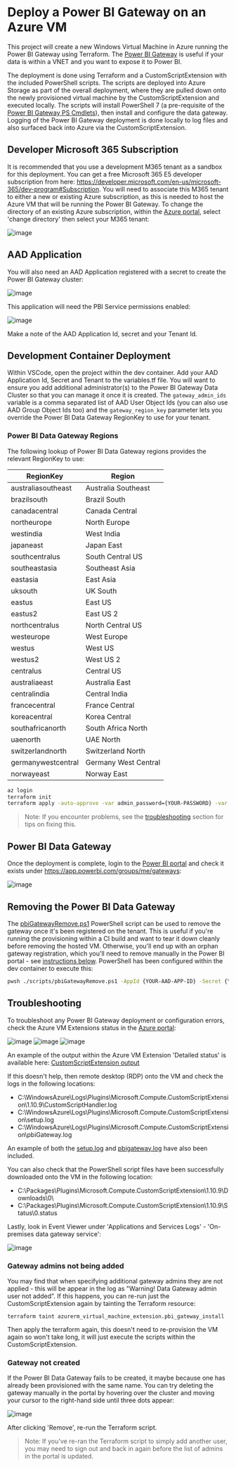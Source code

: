 # Deploy a Power BI Gateway on an Azure VM

This project will create a new Windows Virtual Machine in Azure running the Power BI Gateway using Terraform.  The [Power BI Gateway](https://docs.microsoft.com/en-us/data-integration/gateway/service-gateway-onprem) is useful if your data is within a VNET and you want to expose it to Power BI.

The deployment is done using Terraform and a CustomScriptExtension with the included PowerShell scripts.  The scripts are deployed into Azure Storage as part of the overall deployment, where they are pulled down onto the newly provisioned virtual machine by the CustomScriptExtension and executed locally.  The scripts will install PowerShell 7 (a pre-requisite of the [Power BI Gateway PS Cmdlets](https://docs.microsoft.com/en-us/powershell/gateway/overview?view=datagateway-ps)), then install and configure the data gateway.  Logging of the Power BI Gateway deployment is done locally to log files and also surfaced back into Azure via the CustomScriptExtension.

## Developer Microsoft 365 Subscription

It is recommended that you use a development M365 tenant as a sandbox for this deployment.  You can get a free Microsoft 365 E5 developer subscription from here: https://developer.microsoft.com/en-us/microsoft-365/dev-program#Subscription.  You will need to associate this M365 tenant to either a new or existing Azure subscription, as this is needed to host the Azure VM that will be running the Power BI Gateway.  To change the directory of an existing Azure subscription, within the [Azure portal](https://portal.azure.com/), select 'change directory' then select your M365 tenant:

![image](docs/azure_directory.png)

## AAD Application

You will also need an AAD Application registered with a secret to create the Power BI Gateway cluster:

![image](docs/aad_app.png)

This application will need the PBI Service permissions enabled:

![image](docs/aad_app_permissions.png)

Make a note of the AAD Application Id, secret and your Tenant Id.

## Development Container Deployment

Within VSCode, open the project within the dev container.  Add your AAD Application Id, Secret and Tenant to the variables.tf file.  You will want to ensure you add additional administrator(s)  to the Power BI Gateway Data Cluster so that you can manage it once it is created.  The `gateway_admin_ids` variable is a comma separated list of AAD User Object Ids (you can also use AAD Group Object Ids too) and the `gateway_region_key` parameter lets you override the Power BI Data Gateway RegionKey to use for your tenant.

### Power BI Data Gateway Regions

The following lookup of Power BI Data Gateway regions provides the relevant RegionKey to use:

| RegionKey | Region |
|--|--|
| australiasoutheast | Australia Southeast  |
| brazilsouth        | Brazil South         |
| canadacentral      | Canada Central       |
| northeurope        | North Europe         |
| westindia          | West India           |
| japaneast          | Japan East           |
| southcentralus     | South Central US     |
| southeastasia      | Southeast Asia       |
| eastasia           | East Asia            |
| uksouth            | UK South             |
| eastus             | East US              |
| eastus2            | East US 2            |
| northcentralus     | North Central US     |
| westeurope         | West Europe          |
| westus             | West US              |
| westus2            | West US 2            |
| centralus          | Central US           |
| australiaeast      | Australia East       |
| centralindia       | Central India        |
| francecentral      | France Central       |
| koreacentral       | Korea Central        |
| southafricanorth   | South Africa North   |
| uaenorth           | UAE North            |
| switzerlandnorth   | Switzerland North    |
| germanywestcentral | Germany West Central |
| norwayeast         | Norway East          |

```bash
az login
terraform init
terraform apply -auto-approve -var admin_password={YOUR-PASSWORD} -var gateway_name={YOUR-GATEWAY-NAME} -var gateway_recovery_key={YOUR-GATEWAY-RECOVERY-KEY} -var gateway_admin_ids={AAD-USER-OBJECT-ID-GUID} -var gateway_region_key={YOUR-GATEWAY-AZURE-DATA-CENTER} -var location={YOUR-AZURE-DATA-CENTER} -var storage_account_name={YOUR-STORAGE-NAME}
```

> Note: If you encounter problems, see the [troubleshooting](#Troubleshooting) section for tips on fixing this.

## Power BI Data Gateway

Once the deployment is complete, login to the [Power BI portal](https://app.powerbi.com/) and check it exists under https://app.powerbi.com/groups/me/gateways:

![image](docs/pbi_gateway.png)

## Removing the Power BI Data Gateway

The [pbiGatewayRemove.ps1](./scripts/pbiGatewayRemove.ps1) PowerShell script can be used to remove the gateway once it's been registered on the tenant.  This is useful if you're running the provisioning within a CI build and want to tear it down cleanly before removing the hosted VM.  Otherwise, you'll end up with an orphan gateway registration, which you'll need to remove manually in the Power BI portal - see [instructions below](#Gateway-not-created).  PowerShell has been configured within the dev container to execute this:

```bash
pwsh ./scripts/pbiGatewayRemove.ps1 -AppId {YOUR-AAD-APP-ID} -Secret {YOUR-AAD-APP-SECRET} -TenantId {YOUR-AAD-tenant-ID} -GatewayName {YOUR-GATEWAY-NAME} -RegionKey {YOUR-GATEWAY-REGION-KEY}
```

## Troubleshooting

To troubleshoot any Power BI Gateway deployment or configuration errors, check the Azure VM Extensions status in the [Azure portal](https://portal.azure.com/):

![image](docs/vm_extensions.png)
![image](docs/vm_extensions_status.png)
![image](docs/vm_extensions_status_output.png)

An example of the output within the Azure VM Extension 'Detailed status' is available here: [CustomScriptExtension output](docs/gatewayinstall.json)

If this doesn't help, then remote desktop (RDP) onto the VM and check the logs in the following locations:

- C:\WindowsAzure\Logs\Plugins\Microsoft.Compute.CustomScriptExtension\1.10.9\CustomScriptHandler.log
- C:\WindowsAzure\Logs\Plugins\Microsoft.Compute.CustomScriptExtension\setup.log
- C:\WindowsAzure\Logs\Plugins\Microsoft.Compute.CustomScriptExtension\pbiGateway.log

An example of both the [setup.log](docs/setup.log) and [pbigateway.log](docs/pbiGateway.log) have also been included.

You can also check that the PowerShell script files have been successfully downloaded onto the VM in the following location:

- C:\Packages\Plugins\Microsoft.Compute.CustomScriptExtension\1.10.9\Downloads\0\
- C:\Packages\Plugins\Microsoft.Compute.CustomScriptExtension\1.10.9\Status\0.status

Lastly, look in Event Viewer under 'Applications and Services Logs' - 'On-premises data gateway service':

![image](docs/eventvwr.png)

### Gateway admins not being added

You may find that when specifying additional gateway admins they are not applied - this will be appear in the log as "Warning! Data Gateway admin user not added". If this happens, you can re-run just the CustomScriptExtension again by tainting the Terraform resource:

`terraform taint azurerm_virtual_machine_extension.pbi_gateway_install`

Then apply the terraform again, this doesn't need to re-provision the VM again so won't take long, it will just execute the scripts within the CustomScriptExtension.

### Gateway not created

If the Power BI Data Gateway fails to be created, it maybe because one has already been provisioned with the same name.  You can try deleting the gateway manually in the portal by hovering over the cluster and moving your cursor to the right-hand side until three dots appear:

![image](docs/pbigateway-remove.png)

After clicking 'Remove', re-run the Terraform script.

> Note: If you've re-ran the Terraform script to simply add another user, you may need to sign out and back in again before the list of admins in the portal is updated.
